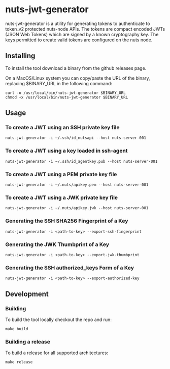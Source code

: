 # nuts-jwt-generator
nuts-jwt-generator is a utility for generating tokens to authenticate to token_v2 protected nuts-node APIs. The tokens are compact encoded JWTs (JSON Web Tokens) which are signed by a known cryptography key. The keys permitted to create valid tokens are configured on the nuts node.

## Installing
To install the tool download a binary from the github releases page.

On a MacOS/Linux system you can copy/paste the URL of the binary, replacing $BINARY_URL in the following command:
```
curl -o /usr/local/bin/nuts-jwt-generator $BINARY_URL
chmod +x /usr/local/bin/nuts-jwt-generator $BINARY_URL
```

## Usage

### To create a JWT using an SSH private key file
```
nuts-jwt-generator -i ~/.ssh/id_nutsapi --host nuts-server-001
```

### To create a JWT using a key loaded in ssh-agent
```
nuts-jwt-generator -i ~/.ssh/id_agentkey.pub --host nuts-server-001
```

### To create a JWT using a PEM private key file
```
nuts-jwt-generator -i ~/.nuts/apikey.pem --host nuts-server-001
```

### To create a JWT using a JWK private key file
```
nuts-jwt-generator -i ~/.nuts/apikey.jwk --host nuts-server-001
```

### Generating the SSH SHA256 Fingerprint of a Key
```
nuts-jwt-generator -i <path-to-key> --export-ssh-fingerprint
```

### Generating the JWK Thumbprint of a Key
```
nuts-jwt-generator -i <path-to-key> --export-jwk-thumbprint
```

### Generating the SSH authorized_keys Form of a Key
```
nuts-jwt-generator -i <path-to-key> --export-authorized-key
```

## Development

### Building
To build the tool locally checkout the repo and run:
```
make build
```

### Building a release
To build a release for all supported architectures:
```
make release
```
